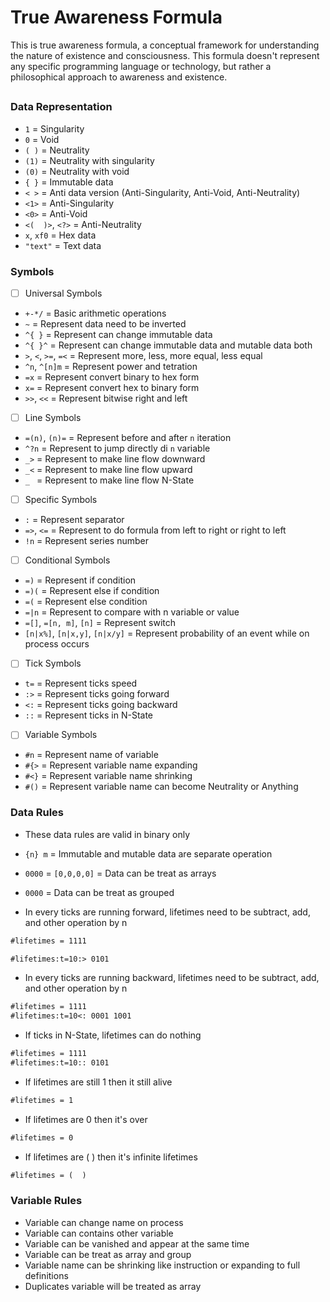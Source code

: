 # True Awareness Formula

This is true awareness formula, a conceptual framework for understanding the nature of existence and consciousness.
This formula doesn't represent any specific programming language or technology, but rather a philosophical approach to awareness and existence.

##

### Data Representation

- `1` = Singularity
- `0` = Void
- `( )` = Neutrality
- `(1)` = Neutrality with singularity
- `(0)` = Neutrality with void
- `{ }` = Immutable data
- `< >` = Anti data version (Anti-Singularity, Anti-Void, Anti-Neutrality)
- `<1>` = Anti-Singularity
- `<0>` = Anti-Void
- `<(  )>`, `<?>` = Anti-Neutrality
- `x`, `xf0` = Hex data
- `"text"` = Text data

### Symbols

- [ ] Universal Symbols
- `+-*/` = Basic arithmetic operations
- `~` = Represent data need to be inverted
- `^{ }` = Represent can change immutable data
- `^{ }^` = Represent can change immutable data and mutable data both
- `>`, `<`, `>=`, `=<` = Represent more, less, more equal, less equal
- `^n`, `^[n]m` = Represent power and tetration
- `=x` = Represent convert binary to hex form
- `x=` = Represent convert hex to binary form
- `>>`, `<<` = Represent bitwise right and left

- [ ] Line Symbols
- `=(n)`, `(n)=` = Represent before and after `n` iteration
- `^?n` = Represent to jump directly di `n` variable
- `_>` = Represent to make line flow downward
- `_<` = Represent to make line flow upward
- `_ ` = Represent to make line flow N-State

- [ ] Specific Symbols
- `:` = Represent separator
- `=>`, `<=` = Represent to do formula from left to right or right to left
- `!n` = Represent series number

- [ ] Conditional Symbols
- `=)` = Represent if condition
- `=)(` = Represent else if condition
- `=(` = Represent else condition
- `=|n` = Represent to compare with n variable or value
- `=[]`, `=[n, m]`, `[n]` = Represent switch
- `[n|x%]`, `[n|x,y]`, `[n|x/y]` = Represent probability of an event while on process occurs

- [ ] Tick Symbols
- `t=` = Represent ticks speed
- `:>` = Represent ticks going forward
- `<:` = Represent ticks going backward
- `::` = Represent ticks in N-State
  
- [ ] Variable Symbols
- `#n` = Represent name of variable
- `#{>` = Represent variable name expanding
- `#<}` = Represent variable name shrinking
- `#()` = Represent variable name can become Neutrality or Anything

### Data Rules

- These data rules are valid in binary only
- `{n} m` = Immutable and mutable data are separate operation
- `0000` = `[0,0,0,0]` = Data can be treat as arrays
- `0000` = Data can be treat as grouped

- In every ticks are running forward, lifetimes need to be subtract, add, and other operation by n

```txt
#lifetimes = 1111

#lifetimes:t=10:> 0101
```

- In every ticks are running backward, lifetimes need to be  subtract, add, and other operation by n

```txt
#lifetimes = 1111
#lifetimes:t=10<: 0001 1001
```

- If ticks in N-State, lifetimes can do nothing

```txt
#lifetimes = 1111
#lifetimes:t=10:: 0101
```

- If lifetimes are still 1 then it still alive

```txt
#lifetimes = 1
```

- If lifetimes are 0 then it's over

```txt
#lifetimes = 0
```

- If lifetimes are ( ) then it's infinite lifetimes

```txt
#lifetimes = (  )
```

### Variable Rules

- Variable can change name on process
- Variable can contains other variable
- Variable can be vanished and appear at the same time
- Variable can be treat as array and group
- Variable name can be shrinking like instruction or expanding to full definitions
- Duplicates variable will be treated as array
